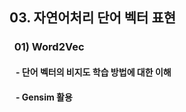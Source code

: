## 03. 자연어처리 단어 벡터 표현
### &nbsp;&nbsp;01) Word2Vec
#### &nbsp;&nbsp;&nbsp;- 단어 벡터의 비지도 학습 방법에 대한 이해
#### &nbsp;&nbsp;&nbsp;- Gensim 활용

